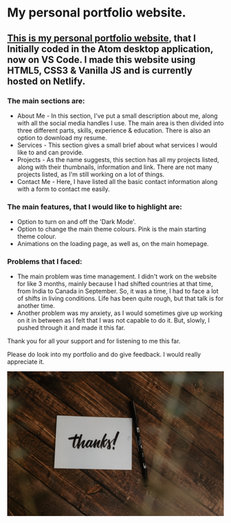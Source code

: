 # My personal portfolio website.

## [This is my personal portfolio website](https://parteek-portfolio.netlify.app/homepage), that I Initially coded in the Atom desktop application, now on VS Code. I made this website using HTML5, CSS3 & Vanilla JS and is currently hosted on Netlify.

### The main sections are:

- About Me - In this section, I've put a small description about me, along with all the social media handles I use. The main area is then divided into three different parts, skills, experience & education. There is also an option to download my resume.
- Services - This section gives a small brief about what services I would like to and can provide.
- Projects - As the name suggests, this section has all my projects listed, along with their thumbnails, information and link. There are not many projects listed, as I'm still working on a lot of things.
- Contact Me - Here, I have listed all the basic contact information along with a form to contact me easily.

### The main features, that I would like to highlight are:

- Option to turn on and off the 'Dark Mode'.
- Option to change the main theme colours. Pink is the main starting theme colour.
- Animations on the loading page, as well as, on the main homepage.

### Problems that I faced:

- The main problem was time management. I didn't work on the website for like 3 months, mainly because I had shifted countries at that time, from India to Canada in September. So, it was a time, I had to face a lot of shifts in living conditions. Life has been quite rough, but that talk is for another time.
- Another problem was my anxiety, as I would sometimes give up working on it in between as I felt that I was not capable to do it. But, slowly, I pushed through it and made it this far.

Thank you for all your support and for listening to me this far.

Please do look into my portfolio and do give feedback. I would really appreciate it.

![An image exists here](/readme_images/readme.jpg)
